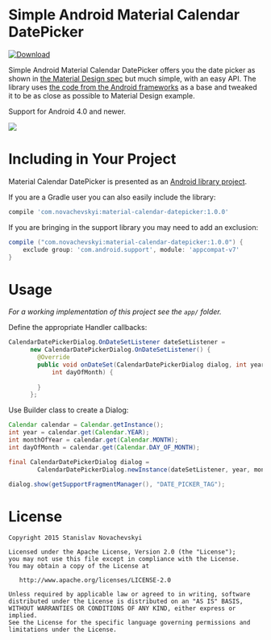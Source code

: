 Simple Android Material Calendar DatePicker
======================================================
 [![Download](https://api.bintray.com/packages/novachevskyi/maven/MaterialCalendarDatePicker/images/download.svg)](https://bintray.com/novachevskyi/maven/MaterialCalendarDatePicker/_latestVersion)

Simple Android Material Calendar DatePicker offers you the date picker as shown in [the Material Design spec](http://www.google.com/design/spec/components/pickers.html) but much simple, with an
easy API.
The library uses [the code from the Android frameworks](https://android.googlesource.com/platform/frameworks/opt/datetimepicker/) as a base and tweaked it to be as close as possible to Material Design example.

Support for Android 4.0 and newer.

<img src="https://drive.google.com/uc?export=download&id=0Bx_Utp9eUjBQbVJMbDJaTWVDUkU" />

Including in Your Project
=========================

Material Calendar DatePicker is presented as an [Android library project](http://developer.android.com/guide/developing/projects/projects-eclipse.html).

If you are a Gradle user you can also easily include the library:

```groovy
compile 'com.novachevskyi:material-calendar-datepicker:1.0.0'
```

If you are bringing in the support library you may need to add an exclusion:

```groovy
compile ("com.novachevskyi:material-calendar-datepicker:1.0.0") {
    exclude group: 'com.android.support', module: 'appcompat-v7'
}
```

Usage
=====

*For a working implementation of this project see the `app/` folder.*

Define the appropriate Handler callbacks:

```java
CalendarDatePickerDialog.OnDateSetListener dateSetListener =
      new CalendarDatePickerDialog.OnDateSetListener() {
        @Override
        public void onDateSet(CalendarDatePickerDialog dialog, int year, int monthOfYear,
            int dayOfMonth) {
            
        }
      };
```

Use Builder class to create a Dialog:

```java
Calendar calendar = Calendar.getInstance();
int year = calendar.get(Calendar.YEAR);
int monthOfYear = calendar.get(Calendar.MONTH);
int dayOfMonth = calendar.get(Calendar.DAY_OF_MONTH);

final CalendarDatePickerDialog dialog =
        CalendarDatePickerDialog.newInstance(dateSetListener, year, monthOfYear, dayOfMonth);

dialog.show(getSupportFragmentManager(), "DATE_PICKER_TAG");
```

License
=======

    Copyright 2015 Stanislav Novachevskyi

    Licensed under the Apache License, Version 2.0 (the "License");
    you may not use this file except in compliance with the License.
    You may obtain a copy of the License at

       http://www.apache.org/licenses/LICENSE-2.0

    Unless required by applicable law or agreed to in writing, software
    distributed under the License is distributed on an "AS IS" BASIS,
    WITHOUT WARRANTIES OR CONDITIONS OF ANY KIND, either express or implied.
    See the License for the specific language governing permissions and
    limitations under the License.
